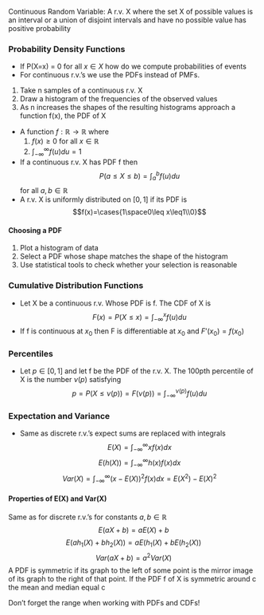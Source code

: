 Continuous Random Variable: A r.v. X where the set X of possible values is an interval or a union of disjoint intervals and have no possible value has positive probability

### Probability Density Functions
- If P(X=x) = 0 for all $x\in X$ how do we compute probabilities of events
- For continuous r.v.’s we use the PDFs instead of PMFs.
1. Take n samples of a continuous r.v. X
2. Draw a histogram of the frequencies of the observed values
3. As n increases the shapes of the resulting histograms approach a function f(x), the PDF of X
- A function $f:\mathbb{R}\rightarrow\mathbb{R}$ where
	1. $f(x) \geq 0$ for all $x\in\mathbb{R}$
	2. $\int_{-\infty}^\infty f(u)du=1$
- If a continuous r.v. X has PDF f then $$P(a\leq X\leq b) = \int_a^bf(u)du$$ for all $a,b\in\mathbb{R}$
- A r.v. X is uniformly distributed on $[0,1]$ if its PDF is $$f(x)=\cases{1\space0\leq x\leq1\\0}$$
#### Choosing a PDF
1. Plot a histogram of data
2. Select a PDF whose shape matches the shape of the histogram
3. Use statistical tools to check whether your selection is reasonable

### Cumulative Distribution Functions 
- Let X be a continuous r.v. Whose PDF is f. The CDF of X is $$F(x) = P(X\leq x)=\int_{-\infty}^xf(u)du$$
- If f is continuous at $x_0$ then F is differentiable at $x_0$ and $F’(x_0) = f(x_0)$

### Percentiles
- Let $p\in[0,1]$ and let f be the PDF of the r.v. X. The 100pth percentile of X is the number $\nu(p)$ satisfying $$p=P(X\leq\nu(p))=F(\nu(p))=\int_{-\infty}^{\nu(p)}f(u)du$$
### Expectation and Variance
- Same as discrete r.v.’s expect sums are replaced with integrals
$$E(X)=\int_{-\infty}^\infty xf(x)dx$$
$$E(h(X))=\int_{-\infty}^{\infty}h(x)f(x)dx$$
$$Var(X)=\int_{-\infty}^\infty(x-E(X))^2f(x)dx= E(X^2)-E(X)^2$$
#### Properties of E(X) and Var(X)
Same as for discrete r.v.’s for constants $a,b\in\mathbb{R}$
$$E(aX+b)=aE(X)+b$$
$$E(ah_1(X)+bh_2(X))=aE(h_1(X)+bE(h_2(X))$$
$$Var(aX+b)=a^2Var(X)$$
A PDF is symmetric if its graph to the left of some point is the mirror image of its graph to the right of that point. If the PDF f of X is symmetric around c the mean and median equal c

Don’t forget the range when working with PDFs and CDFs!
